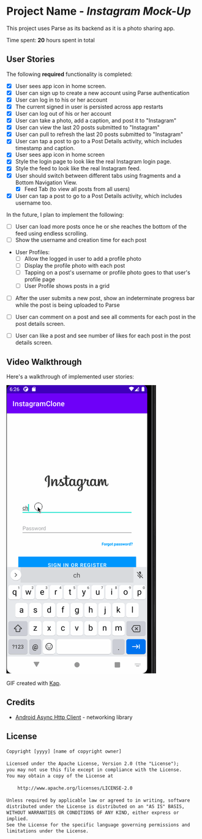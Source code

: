 # Project Name - *Instagram Mock-Up*

This project uses Parse as its backend as it is a photo sharing app.

Time spent: **20** hours spent in total

## User Stories

The following **required** functionality is completed:

- [x] User sees app icon in home screen.
- [x] User can sign up to create a new account using Parse authentication
- [x] User can log in to his or her account
- [x] The current signed in user is persisted across app restarts
- [x] User can log out of his or her account
- [x] User can take a photo, add a caption, and post it to "Instagram"
- [x] User can view the last 20 posts submitted to "Instagram"
- [x] User can pull to refresh the last 20 posts submitted to "Instagram"
- [x] User can tap a post to go to a Post Details activity, which includes timestamp and caption.
- [x] User sees app icon in home screen
- [x] Style the login page to look like the real Instagram login page.
- [x] Style the feed to look like the real Instagram feed.
- [x] User should switch between different tabs using fragments and a Bottom Navigation View.
  - [x] Feed Tab (to view all posts from all users)
- [x] User can tap a post to go to a Post Details activity, which includes username too.

In the future, I plan to implement the following:
- [ ] User can load more posts once he or she reaches the bottom of the feed using endless scrolling.
- [ ] Show the username and creation time for each post
- User Profiles:
  - [ ] Allow the logged in user to add a profile photo
  - [ ] Display the profile photo with each post
  - [ ] Tapping on a post's username or profile photo goes to that user's profile page
  - [ ] User Profile shows posts in a grid
- [ ] After the user submits a new post, show an indeterminate progress bar while the post is being uploaded to Parse
- [ ] User can comment on a post and see all comments for each post in the post details screen.
- [ ] User can like a post and see number of likes for each post in the post details screen.


## Video Walkthrough

Here's a walkthrough of implemented user stories:

<img src='https://github.com/VanessaAgbugba/Instagram/blob/master/instagram.gif' title='Video Walkthrough' width='' alt='Video Walkthrough' />

GIF created with [Kap](https://getkap.co/).

## Credits

- [Android Async Http Client](http://loopj.com/android-async-http/) - networking library

## License

    Copyright [yyyy] [name of copyright owner]

    Licensed under the Apache License, Version 2.0 (the "License");
    you may not use this file except in compliance with the License.
    You may obtain a copy of the License at

        http://www.apache.org/licenses/LICENSE-2.0

    Unless required by applicable law or agreed to in writing, software
    distributed under the License is distributed on an "AS IS" BASIS,
    WITHOUT WARRANTIES OR CONDITIONS OF ANY KIND, either express or implied.
    See the License for the specific language governing permissions and
    limitations under the License.
